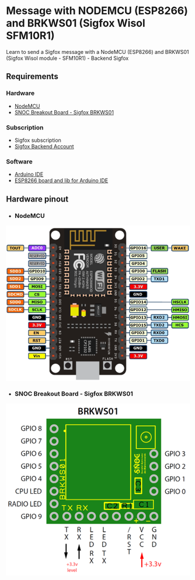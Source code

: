 # Message with NODEMCU (ESP8266) and BRKWS01 (Sigfox Wisol SFM10R1)

Learn to send a Sigfox message with a NodeMCU (ESP8266) and BRKWS01 (Sigfox Wisol module - SFM10R1) - Backend Sigfox

## Requirements
### Hardware 
* [NodeMCU](https://fr.aliexpress.com/item/New-Wireless-module-NodeMcu-Lua-WIFI-Internet-of-Things-development-board-based-ESP8266-with-pcb-Antenna/32656775273.html)
* [SNOC Breakout Board - Sigfox BRKWS01](https://yadom.fr/carte-breakout-sfm10r1.html)

### Subscription
* Sigfox subscription
* [Sigfox Backend Account](https://backend.sigfox.com/)

### Software
* [Arduino IDE](https://www.arduino.cc/en/Main/Software)
* [ESP8266 board and lib for Arduino IDE](https://github.com/esp8266/Arduino)

## Hardware pinout
* ### NodeMCU
![NodeMCU](doc/nodemcu_pins.png)

* ### SNOC Breakout Board - Sigfox BRKWS01
![SNOC](doc/BRKWS01_PCB_pinout.png)

##




